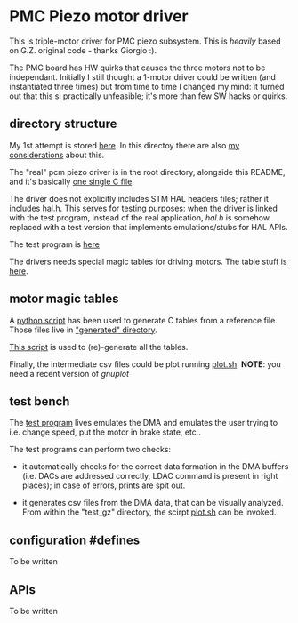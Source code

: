 PMC Piezo motor driver
======================

This is triple-motor driver for PMC piezo subsystem. This is *heavily* based on G.Z. original code - thanks Giorgio :).

The PMC board has HW quirks that causes the three motors not to be independant. Initially I still thought a 1-motor driver could be written (and instantiated three times) but from time to time I changed my mind: it turned out that this si practically unfeasible; it's more than few SW hacks or quirks.

directory structure
-------------------

My 1st attempt is stored [here](./old). In this directoy there are also [my considerations](old/README.md) about this.

The "real" pcm piezo driver is in the root directory, alongside this README, and it's basically [one single C file](./piezo_gz.c).

The driver does not explicitly includes STM HAL headers files; rather it includes [hal.h](hal.h). This serves for testing purposes: when the driver is linked with the test program, instead of the real application, *hal.h* is somehow replaced with a test version that implements emulations/stubs for HAL APIs.

The test program is [here](./test_gz)

The drivers needs special magic tables for driving motors. The table stuff is [here](./tables).

motor magic tables
------------------

A [python script](./faulhaber_csv_to_c.py) has been used to generate C tables from a reference file. Those files live in ["generated" directory](./tables/generated).

[This script](./gen/sh) is used to (re)-generate all the tables.

Finally, the intermediate csv files could be plot running [plot.sh](./plot.sh). **NOTE**: you need a recent version of *gnuplot*

test bench
----------

The [test program](./test_gz/piezo_test.c) lives emulates the DMA and emulates the user trying to i.e. change speed, put the motor in brake state, etc..

The test programs can perform two checks:

- it automatically checks for the correct data formation in the DMA buffers (i.e. DACs are addressed correctly, LDAC command is present in right places); in case of errors, prints are spit out.

- it generates csv files from the DMA data, that can be visually analyzed. From within the "test_gz" directory, the scirpt [plot.sh](./plot.sh) can be invoked.

configuration #defines
----------------------

To be written


APIs
----

To be written
